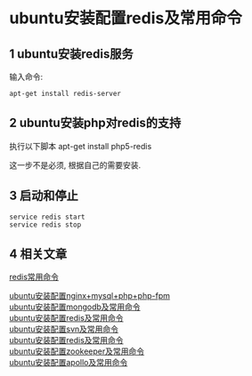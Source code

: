ubuntu安装配置redis及常用命令
===

1 ubuntu安装redis服务
---

输入命令:

	apt-get install redis-server
	
2 ubuntu安装php对redis的支持
---

执行以下脚本
	apt-get install php5-redis
	
<div class="bs-callout bs-callout-warning">
	<p>这一步不是必须, 根据自己的需要安装.</p>
</div>	
	
3 启动和停止
---

	service redis start
	service redis stop

4 相关文章
---

[redis常用命令](http://localhost/article/linux/common/redis常用命令.html)   

[ubuntu安装配置nginx+mysql+php+php-fpm](http://localhost/article/linux/ubuntu/ubuntu安装配置nginx+mysql+php+php-fpm.html)    
[ubuntu安装配置mongodb及常用命令](http://localhost/article/linux/ubuntu/ubuntu安装配置mongodb及常用命令.html)   
[ubuntu安装配置redis及常用命令](http://localhost/article/linux/ubuntu/ubuntu安装配置redis及常用命令.html)    
[ubuntu安装配置svn及常用命令](http://localhost/article/linux/ubuntu/ubuntu安装配置svn及常用命令.html)    
[ubuntu安装配置redis及常用命令](http://localhost/article/linux/ubuntu/ubuntu安装配置tmux及常用命令.html)    
[ubuntu安装配置zookeeper及常用命令](http://localhost/article/linux/ubuntu/ubuntu安装配置redis及常用命令.html)    
[ubuntu安装配置apollo及常用命令](http://localhost/article/linux/ubuntu/ubuntu安装配置apollo及常用命令.html)   
